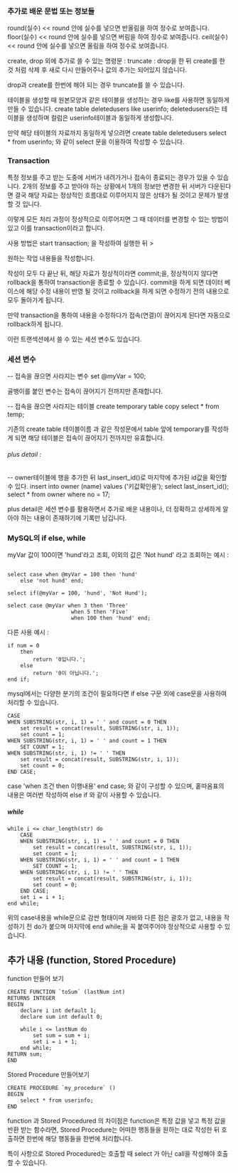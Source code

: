 





### 추가로 배운 문법 또는 정보들



round(실수) << round 안에 실수를 넣으면 반올림을 하여 정수로 보여줍니다.
floor(실수) << round 안에 실수를 넣으면 버림을 하여 정수로 보여줍니다.
ceil(실수) << round 안에 실수를 넣으면 올림을 하여 정수로 보여줍니다.


create, drop 외에 추가로 쓸 수 있는 명령문 :
truncate : drop을 한 뒤 create를 한 것 처럼 삭제 후 새로 다시 만들어주나 값의 추가는 되어있지 않습니다.

drop과 create를 한번에 해야 되는 경우 truncate를 쓸 수 있습니다.



테이블을 생성할 때 원본모양과 같은 테이블을 생성하는 경우 like를 사용하면 동일하게 만들 수 있습니다.
create table deletedusers like userinfo;
deletedusers라는 테이블을 생성하며 컬럼은 userinfo테이블과 동일하게 생성합니다.

만약 해당 테이블의 자료까지 동일하게 넣으려면 
create table deletedusers select * from userinfo; 와 같이 select 문을 이용하여 작성할 수 있습니다.




### Transaction


특정 정보를 주고 받는 도중에 서버가 내려가거나 접속이 종료되는 경우가 있을 수 있습니다.
2개의 정보를 주고 받아야 하는 상황에서 1개의 정보만 변경한 뒤 서버가 다운된다면 결국 해당 자료는 정상적인 흐름대로 이루어지지 않은 상태가 될 것이고 문제가 발생할 것 입니다.

이렇게 모든 처리 과정이 정상적으로 이루어지면 그 때 데이터를 변경할 수 있는 방법이 있고 이를 transaction이라고 합니다.


사용 방법은 start transaction; 을 작성하여 실행한 뒤 >

원하는 작업 내용들을 작성합니다.

작성이 모두 다 끝난 뒤, 해당 자료가 정상적이라면 commit;을, 정상적이지 않다면 rollback을 통하여 transaction을 종료할 수 있습니다.
commit을 하게 되면 데이터 베이스에 해당 수정 내용이 반영 될 것이고 rollback을 하게 되면 수정하기 전의 내용으로 모두 돌아가게 됩니다.

만약 transaction을 통하여 내용을 수정하다가 접속(연결)이 끊어지게 된다면 자동으로 rollback하게 됩니다.


이런 트랜섹션에서 쓸 수 있는 세션 변수도 있습니다.



### 세션 변수

-- 접속을 끊으면 사라지는 변수
set @myVar = 100;

골뱅이를 붙인 변수는 접속이 끊어지기 전까지만 존재합니다.

-- 접속을 끊으면 사라지는 테이블
create temporary table copy select * from temp;

기존의 create table 테이블이름 과 같은 작성문에서 table 앞에 temporary를 작성하게 되면 해당 테이블은 접속이 끊어지기 전까지만 유효합니다.


###### plus detail :

-- owner테이블에 행을 추가한 뒤 last_insert_id()로 마지막에 추가된 id값을 확인할 수 있다.
insert into owner (name) values ('키값확인용');
select last_insert_id();
select * from owner where no = 17;

plus detail은 세션 변수를 활용하면서 추가로 배운 내용이나, 더 정확하고 상세하게 알아야 하는 내용이 존재하기에 기록만 남깁니다.





### MySQL의 if else, while



myVar 값이 100이면 'hund'라고 조회, 이외의 값은 'Not hund' 라고 조회하는 예시 :

```

select case when @myVar = 100 then 'hund'
	else 'not hund' end;

select if(@myVar = 100, 'hund', 'Not Hund');

select case @myVar when 3 then 'Three'
					when 5 then 'Five'
					when 100 then 'hund' end;

```


다른 사용 예시 :

```
if num = 0
	then
		return '0입니다.';
	else
		return '0이 아닙니다.';
end if;
```

mysql에서는 다양한 분기의 조건이 필요하다면 if else 구문 외에 case문을 사용하여 처리할 수 있습니다.


```
CASE 
WHEN SUBSTRING(str, i, 1) = ' ' and count = 0 THEN 
	set result = concat(result, SUBSTRING(str, i, 1));
	set count = 1;
WHEN SUBSTRING(str, i, 1) = ' ' and count = 1 THEN 
	SET COUNT = 1;
WHEN SUBSTRING(str, i, 1) != ' ' THEN
	set result = concat(result, SUBSTRING(str, i, 1));
	set count = 0;
END CASE;
```

case 'when 조건 then 이행내용' end case; 와 같이 구성할 수 있으며,
홑따옴표의 내용은 여러번 작성하여 else if 와 같이 사용할 수 있습니다.




##### while

```
while i <= char_length(str) do
	CASE 
    WHEN SUBSTRING(str, i, 1) = ' ' and count = 0 THEN 
		set result = concat(result, SUBSTRING(str, i, 1));
		set count = 1;
    WHEN SUBSTRING(str, i, 1) = ' ' and count = 1 THEN 
		SET COUNT = 1;
    WHEN SUBSTRING(str, i, 1) != ' ' THEN
		set result = concat(result, SUBSTRING(str, i, 1));
		set count = 0;
	END CASE;
    set i = i + 1;
end while;
```

위의 case내용을 while문으로 감싼 형태이며 자바와 다른 점은 괄호가 없고, 내용을 작성하기 전 do가 붙으며 마지막에 end while;을 꼭 붙여주어야 정상적으로 사용할 수 있습니다.









## 추가 내용 (function, Stored Procedure)


function 만들어 보기

```
CREATE FUNCTION `toSum` (lastNum int)
RETURNS INTEGER
BEGIN
	declare i int default 1;
    declare sum int default 0;
    
    while i <= lastNum do
		set sum = sum + i;
        set i = i + 1;
	end while;
RETURN sum;
END
```


Stored Procedure 만들어보기

```
CREATE PROCEDURE `my_procedure` ()
BEGIN
	select * from userinfo;
END
```



function 과 Stored Procedured 의 차이점은 function은 특정 값을 넣고 특정 값을 반환 받는 함수라면, Stored Procedure는 어떠한 행동들을 원하는 대로 작성한 뒤 호출하면 한번에 해당 행동들을 한번에 처리합니다.

특이 사항으로 Stored Procedured는 호출할 때 select 가 아닌 call을 작성해야 호출할 수 있습니다.


